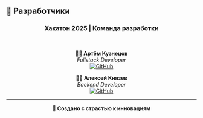 ## 🎯 Разработчики

<div align="center">

### **Хакатон 2025 | Команда разработки**

<br>

**👨‍💻 Артём Кузнецов**  
*Fullstack Developer*  
[![GitHub](https://img.shields.io/badge/GitHub-@username1-181717?style=flat&logo=github)](https://github.com/ArtemDog)

**👨‍💻 Алексей Князев**  
*Backend Developer*  
[![GitHub](https://img.shields.io/badge/GitHub-@username2-181717?style=flat&logo=github)](https://github.com/Mopolop)

---

**🚀 Создано с страстью к инновациям**

</div>